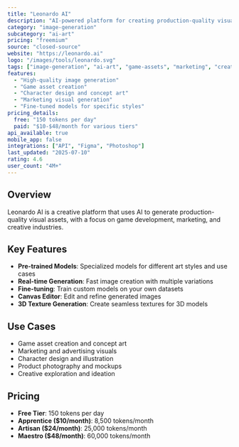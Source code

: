 ```yaml
---
title: "Leonardo AI"
description: "AI-powered platform for creating production-quality visual assets"
category: "image-generation"
subcategory: "ai-art"
pricing: "freemium"
source: "closed-source"
website: "https://leonardo.ai"
logo: "/images/tools/leonardo.svg"
tags: ["image-generation", "ai-art", "game-assets", "marketing", "creative"]
features:
  - "High-quality image generation"
  - "Game asset creation"
  - "Character design and concept art"
  - "Marketing visual generation"
  - "Fine-tuned models for specific styles"
pricing_details:
  free: "150 tokens per day"
  paid: "$10-$48/month for various tiers"
api_available: true
mobile_app: false
integrations: ["API", "Figma", "Photoshop"]
last_updated: "2025-07-10"
rating: 4.6
user_count: "4M+"
---
```


## Overview

Leonardo AI is a creative platform that uses AI to generate production-quality visual assets, with a focus on game development, marketing, and creative industries.

## Key Features

- **Pre-trained Models**: Specialized models for different art styles and use cases
- **Real-time Generation**: Fast image creation with multiple variations
- **Fine-tuning**: Train custom models on your own datasets
- **Canvas Editor**: Edit and refine generated images
- **3D Texture Generation**: Create seamless textures for 3D models

## Use Cases

- Game asset creation and concept art
- Marketing and advertising visuals
- Character design and illustration
- Product photography and mockups
- Creative exploration and ideation

## Pricing

- **Free Tier**: 150 tokens per day
- **Apprentice ($10/month)**: 8,500 tokens/month
- **Artisan ($24/month)**: 25,000 tokens/month
- **Maestro ($48/month)**: 60,000 tokens/month